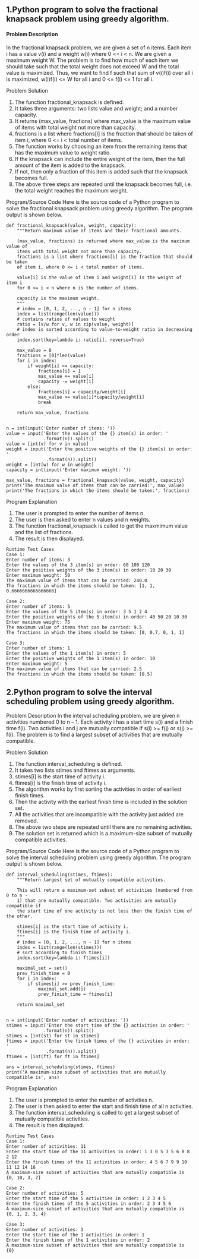 
## 1.Python program to solve the fractional knapsack problem using greedy algorithm.

#### Problem Description

In the fractional knapsack problem, we are given a set of n items. Each item i has a value v(i) and a weight w(i) where 0 <= i < n. We are given a maximum weight W. The problem is to find how much of each item we should take such that the total weight does not exceed W and the total value is maximized. Thus, we want to find f such that sum of v(i)f(i) over all i is maximized, w(i)f(i) <= W for all i and 0 <= f(i) <= 1 for all i.

Problem Solution
1. The function fractional_knapsack is defined.
2. It takes three arguments: two lists value and weight; and a number capacity.
3. It returns (max_value, fractions) where max_value is the maximum value of items with total weight not more than capacity.
4. fractions is a list where fractions[i] is the fraction that should be taken of item i, where 0 <= i < total number of items.
5. The function works by choosing an item from the remaining items that has the maximum value to weight ratio.
6. If the knapsack can include the entire weight of the item, then the full amount of the item is added to the knapsack.
7. If not, then only a fraction of this item is added such that the knapsack becomes full.
8. The above three steps are repeated until the knapsack becomes full, i.e. the total weight reaches the maximum weight.

Program/Source Code
Here is the source code of a Python program to solve the fractional knapsack problem using greedy algorithm. The program output is shown below.
```
def fractional_knapsack(value, weight, capacity):
    """Return maximum value of items and their fractional amounts.
 
    (max_value, fractions) is returned where max_value is the maximum value of
    items with total weight not more than capacity.
    fractions is a list where fractions[i] is the fraction that should be taken
    of item i, where 0 <= i < total number of items.
 
    value[i] is the value of item i and weight[i] is the weight of item i
    for 0 <= i < n where n is the number of items.
 
    capacity is the maximum weight.
    """
    # index = [0, 1, 2, ..., n - 1] for n items
    index = list(range(len(value)))
    # contains ratios of values to weight
    ratio = [v/w for v, w in zip(value, weight)]
    # index is sorted according to value-to-weight ratio in decreasing order
    index.sort(key=lambda i: ratio[i], reverse=True)
 
    max_value = 0
    fractions = [0]*len(value)
    for i in index:
        if weight[i] <= capacity:
            fractions[i] = 1
            max_value += value[i]
            capacity -= weight[i]
        else:
            fractions[i] = capacity/weight[i]
            max_value += value[i]*capacity/weight[i]
            break
 
    return max_value, fractions
 
 
n = int(input('Enter number of items: '))
value = input('Enter the values of the {} item(s) in order: '
              .format(n)).split()
value = [int(v) for v in value]
weight = input('Enter the positive weights of the {} item(s) in order: '
               .format(n)).split()
weight = [int(w) for w in weight]
capacity = int(input('Enter maximum weight: '))
 
max_value, fractions = fractional_knapsack(value, weight, capacity)
print('The maximum value of items that can be carried:', max_value)
print('The fractions in which the items should be taken:', fractions)
```
Program Explanation
1. The user is prompted to enter the number of items n.
2. The user is then asked to enter n values and n weights.
3. The function fractional_knapsack is called to get the maxmimum value and the list of fractions.
4. The result is then displayed.


```
Runtime Test Cases
Case 1:
Enter number of items: 3
Enter the values of the 3 item(s) in order: 60 100 120
Enter the positive weights of the 3 item(s) in order: 10 20 30
Enter maximum weight: 50
The maximum value of items that can be carried: 240.0
The fractions in which the items should be taken: [1, 1, 0.6666666666666666]
 
Case 2:
Enter number of items: 5
Enter the values of the 5 item(s) in order: 3 5 1 2 4
Enter the positive weights of the 5 item(s) in order: 40 50 20 10 30
Enter maximum weight: 75
The maximum value of items that can be carried: 9.5
The fractions in which the items should be taken: [0, 0.7, 0, 1, 1]
 
Case 3:
Enter number of items: 1
Enter the values of the 1 item(s) in order: 5
Enter the positive weights of the 1 item(s) in order: 10
Enter maximum weight: 5
The maximum value of items that can be carried: 2.5
The fractions in which the items should be taken: [0.5]

```


## 2.Python program to solve the interval scheduling problem using greedy algorithm.

Problem Description
In the interval scheduling problem, we are given n activities numbered 0 to n – 1. Each activity i has a start time s(i) and a finish time f(i). Two activities i and j are mutually compatible if s(i) >= f(j) or s(j) >= f(i). The problem is to find a largest subset of activities that are mutually compatible.

Problem Solution
1. The function interval_scheduling is defined.
2. It takes two lists stimes and ftimes as arguments.
3. stimes[i] is the start time of activity i.
4. ftimes[i] is the finish time of activity i.
5. The algorithm works by first sorting the activities in order of earliest finish times.
6. Then the activity with the earliest finish time is included in the solution set.
7. All the activities that are incompatible with the activity just added are removed.
8. The above two steps are repeated until there are no remaining activities.
9. The solution set is returned which is a maximum-size subset of mutually compatible activities.

Program/Source Code
Here is the source code of a Python program to solve the interval scheduling problem using greedy algorithm. The program output is shown below.
```
def interval_scheduling(stimes, ftimes):
    """Return largest set of mutually compatible activities.
 
    This will return a maximum-set subset of activities (numbered from 0 to n -
    1) that are mutually compatible. Two activities are mutually compatible if
    the start time of one activity is not less then the finish time of the other.
 
    stimes[i] is the start time of activity i.
    ftimes[i] is the finish time of activity i.
    """
    # index = [0, 1, 2, ..., n - 1] for n items
    index = list(range(len(stimes)))
    # sort according to finish times
    index.sort(key=lambda i: ftimes[i])
 
    maximal_set = set()
    prev_finish_time = 0
    for i in index:
        if stimes[i] >= prev_finish_time:
            maximal_set.add(i)
            prev_finish_time = ftimes[i]
 
    return maximal_set
 
 
n = int(input('Enter number of activities: '))
stimes = input('Enter the start time of the {} activities in order: '
              .format(n)).split()
stimes = [int(st) for st in stimes]
ftimes = input('Enter the finish times of the {} activities in order: '
               .format(n)).split()
ftimes = [int(ft) for ft in ftimes]
 
ans = interval_scheduling(stimes, ftimes)
print('A maximum-size subset of activities that are mutually compatible is', ans)

```
Program Explanation
1. The user is prompted to enter the number of activities n.
2. The user is then asked to enter the start and finish time of all n activities.
3. The function interval_scheduling is called to get a largest subset of mutually compatible activities.
4. The result is then displayed.


```
Runtime Test Cases
Case 1:
Enter number of activities: 11
Enter the start time of the 11 activities in order: 1 3 0 5 3 5 6 8 8 2 12
Enter the finish times of the 11 activities in order: 4 5 6 7 9 9 10 11 12 14 16
A maximum-size subset of activities that are mutually compatible is {0, 10, 3, 7}
 
Case 2:
Enter number of activities: 5
Enter the start time of the 5 activities in order: 1 2 3 4 5
Enter the finish times of the 5 activities in order: 2 3 4 5 6
A maximum-size subset of activities that are mutually compatible is {0, 1, 2, 3, 4}
 
Case 3:
Enter number of activities: 1
Enter the start time of the 1 activities in order: 1
Enter the finish times of the 1 activities in order: 2
A maximum-size subset of activities that are mutually compatible is {0}

```




